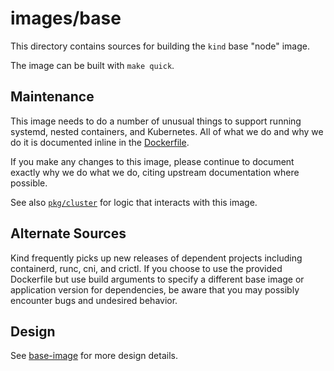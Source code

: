 <!--TODO(bentheelder): fill this in much more thoroughly-->
# images/base

This directory contains sources for building the `kind` base "node" image.

The image can be built with `make quick`.

## Maintenance

This image needs to do a number of unusual things to support running systemd,
nested containers, and Kubernetes. All of what we do and why we do it
is documented inline in the [Dockerfile](./Dockerfile).

If you make any changes to this image, please continue to document exactly
why we do what we do, citing upstream documentation where possible.

See also [`pkg/cluster`](./../../pkg/cluster) for logic that interacts with this image.


## Alternate Sources

Kind frequently picks up new releases of dependent projects including
containerd, runc, cni, and crictl. If you choose to use the provided Dockerfile
but use build arguments to specify a different base image or application version
for dependencies, be aware that you may possibly encounter bugs and undesired
behavior.

## Design

See [base-image](https://kind.sigs.k8s.io/docs/design/base-image/) for more design details.

